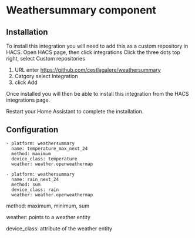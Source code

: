 # Weathersummary component

## Installation

To install this integration you will need to add this as a custom repository in HACS.
Open HACS page, then click integrations
Click the three dots top right, select Custom repositories

1. URL enter <https://github.com/cestlagalere/weathersummary>
2. Catgory select Integration
3. click Add

Once installed you will then be able to install this integration from the HACS integrations page.

Restart your Home Assistant to complete the installation.

## Configuration

    - platform: weathersummary
      name: temperature_max_next_24
      method: maximum
      device_class: temperature
      weather: weather.openweathermap
    
    - platform: weathersummary
      name: rain_next_24
      method: sum
      device_class: rain
      weather: weather.openweathermap


method: maximum, minimum, sum

weather: points to a weather entity

device_class: attribute of the weather entity
